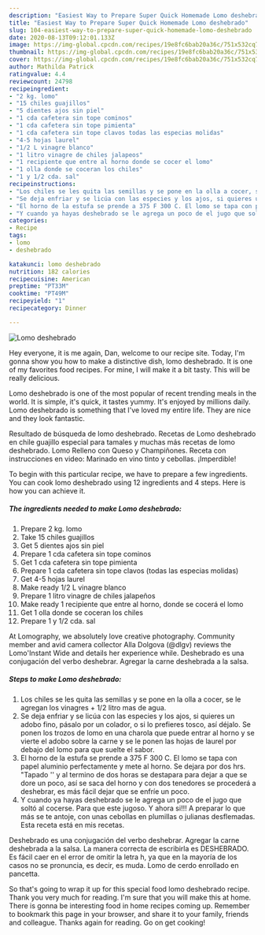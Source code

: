 ```yaml
---
description: "Easiest Way to Prepare Super Quick Homemade Lomo deshebrado"
title: "Easiest Way to Prepare Super Quick Homemade Lomo deshebrado"
slug: 104-easiest-way-to-prepare-super-quick-homemade-lomo-deshebrado
date: 2020-08-13T09:12:01.133Z
image: https://img-global.cpcdn.com/recipes/19e8fc6bab20a36c/751x532cq70/lomo-deshebrado-foto-principal.jpg
thumbnail: https://img-global.cpcdn.com/recipes/19e8fc6bab20a36c/751x532cq70/lomo-deshebrado-foto-principal.jpg
cover: https://img-global.cpcdn.com/recipes/19e8fc6bab20a36c/751x532cq70/lomo-deshebrado-foto-principal.jpg
author: Mathilda Patrick
ratingvalue: 4.4
reviewcount: 24798
recipeingredient:
- "2 kg. lomo"
- "15 chiles guajillos"
- "5 dientes ajos sin piel"
- "1 cda cafetera sin tope cominos"
- "1 cda cafetera sin tope pimienta"
- "1 cda cafetera sin tope clavos todas las especias molidas"
- "4-5 hojas laurel"
- "1/2 L vinagre blanco"
- "1 litro vinagre de chiles jalapeos"
- "1 recipiente que entre al horno donde se cocer el lomo"
- "1 olla donde se coceran los chiles"
- "1 y 1/2 cda. sal"
recipeinstructions:
- "Los chiles se les quita las semillas y se pone en la olla a cocer, se le agregan los vinagres + 1/2 litro mas de agua."
- "Se deja enfriar y se licúa con las especies y los ajos, si quieres un adobo fino, pásalo por un colador, o si lo prefieres tosco, así déjalo. Se ponen los trozos de lomo en una charola que puede entrar al horno y se vierte el adobo sobre la carne y se le ponen las hojas de laurel por debajo del lomo para que suelte el sabor."
- "El horno de la estufa se prende a 375 F 300 C. El lomo se tapa con papel aluminio perfectamente y mete al horno. Se dejara por dos hrs. &#34;Tapado &#39;&#39; y al termino de dos horas se destapara para dejar a que se dore un poco, así se saca del horno y con dos tenedores se procederá a deshebrar, es más fácil dejar que se enfríe un poco."
- "Y cuando ya hayas deshebrado se le agrega un poco de el jugo que soltó al cocerse. Para que este jugoso. Y ahora si!!! A preparar lo que más se te antoje, con unas cebollas en plumillas o julianas desflemadas. Esta receta está en mis recetas."
categories:
- Recipe
tags:
- lomo
- deshebrado

katakunci: lomo deshebrado 
nutrition: 182 calories
recipecuisine: American
preptime: "PT33M"
cooktime: "PT49M"
recipeyield: "1"
recipecategory: Dinner

---
```



![Lomo deshebrado](https://img-global.cpcdn.com/recipes/19e8fc6bab20a36c/751x532cq70/lomo-deshebrado-foto-principal.jpg)

Hey everyone, it is me again, Dan, welcome to our recipe site. Today, I'm gonna show you how to make a distinctive dish, lomo deshebrado. It is one of my favorites food recipes. For mine, I will make it a bit tasty. This will be really delicious.

Lomo deshebrado is one of the most popular of recent trending meals in the world. It is simple, it's quick, it tastes yummy. It's enjoyed by millions daily. Lomo deshebrado is something that I've loved my entire life. They are nice and they look fantastic.

Resultado de búsqueda de lomo deshebrado. Recetas de Lomo deshebrado en chile guajillo especial para tamales y muchas más recetas de lomo deshebrado. Lomo Relleno con Queso y Champiñones. Receta con instrucciones en video: Marinado en vino tinto y cebollas. ¡Imperdible!


To begin with this particular recipe, we have to prepare a few ingredients. You can cook lomo deshebrado using 12 ingredients and 4 steps. Here is how you can achieve it.

<!--inarticleads1-->

##### The ingredients needed to make Lomo deshebrado:

1. Prepare 2 kg. lomo
1. Take 15 chiles guajillos
1. Get 5 dientes ajos sin piel
1. Prepare 1 cda cafetera sin tope cominos
1. Get 1 cda cafetera sin tope pimienta
1. Prepare 1 cda cafetera sin tope clavos (todas las especias molidas)
1. Get 4-5 hojas laurel
1. Make ready 1/2 L vinagre blanco
1. Prepare 1 litro vinagre de chiles jalapeños
1. Make ready 1 recipiente que entre al horno, donde se cocerá el lomo
1. Get 1 olla donde se coceran los chiles
1. Prepare 1 y 1/2 cda. sal


At Lomography, we absolutely love creative photography. Community member and avid camera collector Alla Dolgova (@dlgv) reviews the Lomo&#39;Instant Wide and details her experience while. Deshebrado es una conjugación del verbo deshebrar. Agregar la carne deshebrada a la salsa. 

<!--inarticleads2-->

##### Steps to make Lomo deshebrado:

1. Los chiles se les quita las semillas y se pone en la olla a cocer, se le agregan los vinagres + 1/2 litro mas de agua.
1. Se deja enfriar y se licúa con las especies y los ajos, si quieres un adobo fino, pásalo por un colador, o si lo prefieres tosco, así déjalo. Se ponen los trozos de lomo en una charola que puede entrar al horno y se vierte el adobo sobre la carne y se le ponen las hojas de laurel por debajo del lomo para que suelte el sabor.
1. El horno de la estufa se prende a 375 F 300 C. El lomo se tapa con papel aluminio perfectamente y mete al horno. Se dejara por dos hrs. &#34;Tapado &#39;&#39; y al termino de dos horas se destapara para dejar a que se dore un poco, así se saca del horno y con dos tenedores se procederá a deshebrar, es más fácil dejar que se enfríe un poco.
1. Y cuando ya hayas deshebrado se le agrega un poco de el jugo que soltó al cocerse. Para que este jugoso. Y ahora si!!! A preparar lo que más se te antoje, con unas cebollas en plumillas o julianas desflemadas. Esta receta está en mis recetas.


Deshebrado es una conjugación del verbo deshebrar. Agregar la carne deshebrada a la salsa. La manera correcta de escribirla es DESHEBRADO. Es fácil caer en el error de omitir la letra h, ya que en la mayoría de los casos no se pronuncia, es decir, es muda. Lomo de cerdo enrollado en pancetta. 

So that's going to wrap it up for this special food lomo deshebrado recipe. Thank you very much for reading. I'm sure that you will make this at home. There is gonna be interesting food in home recipes coming up. Remember to bookmark this page in your browser, and share it to your family, friends and colleague. Thanks again for reading. Go on get cooking!
